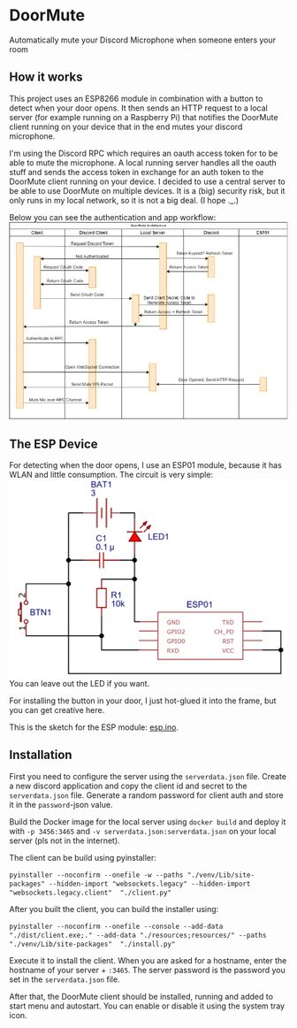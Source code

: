 # DoorMute
Automatically mute your Discord Microphone when someone enters your room

## How it works
This project uses an ESP8266 module in combination with a button to detect
when your door opens. It then sends an HTTP request to a local server (for
example running on a Raspberry Pi) that notifies the DoorMute client running
on your device that in the end mutes your discord microphone.

I'm using the Discord RPC which requires an oauth access token for to be able to mute the
microphone. A local running server handles all the oauth stuff and sends
the access token in exchange for an auth token to the DoorMute client running
on your device. I decided to use a central server to be able to use
DoorMute on multiple devices. It is a (big) security risk, but it only
runs in my local network, so it is not a big deal. (I hope ._.)

Below you can see the authentication and app workflow:
![DoorMute auth flow](auth-flow.drawio.png)

## The ESP Device
For detecting when the door opens, I use an ESP01 module, because it 
has WLAN and little consumption. The circuit is very simple:
![ESP01 schematic](schem.png)
You can leave out the LED if you want.

For installing the button in your door, I just hot-glued it into the frame,
but you can get creative here.

This is the sketch for the ESP module: [esp.ino](esp.ino).

## Installation
First you need to configure the server using the `serverdata.json` file.
Create a new discord application and copy the client id and secret to the
`serverdata.json` file. Generate a random password for client auth and
store it in the `password`-json value.

Build the Docker image for the local server using `docker build` and deploy
it with `-p 3456:3465` and `-v serverdata.json:serverdata.json` on your local
server (pls not in the internet).

The client can be build using pyinstaller:
```shell
pyinstaller --noconfirm --onefile -w --paths "./venv/Lib/site-packages" --hidden-import "websockets.legacy" --hidden-import "websockets.legacy.client"  "./client.py"
```

After you built the client, you can build the installer using:
```shell
pyinstaller --noconfirm --onefile --console --add-data "./dist/client.exe;." --add-data "./resources;resources/" --paths "./venv/Lib/site-packages"  "./install.py"
```

Execute it to install the client.
When you are asked for a hostname, enter the hostname of your server + `:3465`.
The server password is the password you set in the `serverdata.json` file.

After that, the DoorMute client should be installed, running and added to start
menu and autostart. You can enable or disable it using the system tray icon.
